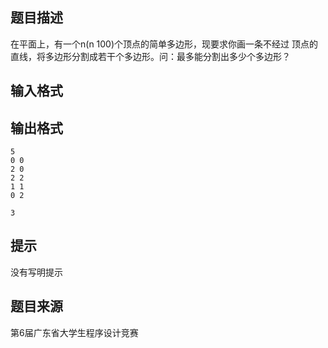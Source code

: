 


## 题目描述
在平面上，有一个n(n 100)个顶点的简单多边形，现要求你画一条不经过
顶点的直线，将多边形分割成若干个多边形。问：最多能分割出多少个多边形？
## 输入格式
## 输出格式

```input1
5 
0 0 
2 0 
2 2 
1 1 
0 2 

```

```output1
3
```

## 提示
没有写明提示
## 题目来源
第6届广东省大学生程序设计竞赛


